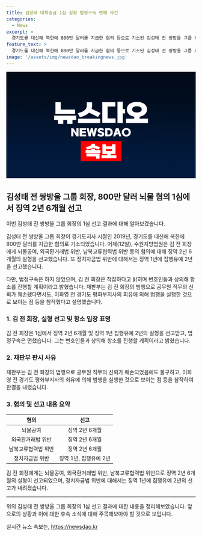 ```yaml
---
title: 김성태 대북송금 1심 실형 법정구속 면해 사건
categories:
  - News
excerpt: >
  경기도를 대신해 북한에 800만 달러를 지급한 혐의 등으로 기소된 김성태 전 쌍방울 그룹 회장이 1심에서 실형을 선고받았습니다. 수원지방법원은 김 회장에 대해 뇌물공여, 외국환거래법 위반, 남북교류협력법 위반 등의 혐의로 징역 2년 6개월의 실형과 정치자금법 위반으로는 징역 1년에 집행유예 2년을 선고했습니다. 그러나 증거 인멸이나 도주의 우려가 없어 법정구속은 하지 않았으며, 김 회장은 항소 의사를 밝혔습니다.
feature_text: >
  경기도를 대신해 북한에 800만 달러를 지급한 혐의 등으로 기소된 김성태 전 쌍방울 그룹 회장이 1심에서 실형을 선고받았습니다. 수원지방법원은 김 회장에 대해 뇌물공여, 외국환거래법 위반, 남북교류협력법 위반 등의 혐의로 징역 2년 6개월의 실형과 정치자금법 위반으로는 징역 1년에 집행유예 2년을 선고했습니다. 그러나 증거 인멸이나 도주의 우려가 없어 법정구속은 하지 않았으며, 김 회장은 항소 의사를 밝혔습니다.
image: '/assets/img/newsdao_breakingnews.jpg'
---
```


<p><img src="/assets/img/newsdao_breakingnews.jpg" alt="ontimetimes 속보" /></p>

<h2 data-ke-size="size26">김성태 전 쌍방울 그룹 회장, 800만 달러 뇌물 혐의 1심에서 징역 2년 6개월 선고</h2>

<p>이번 김성태 전 쌍방울 그룹 회장의 1심 선고 결과에 대해 알아보겠습니다.</p>

<p data-ke-size="size16">김성태 전 쌍방울 그룹 회장이 경기도지사 시절인 2019년, 경기도를 대신해 북한에 800만 달러를 지급한 혐의로 기소되었습니다. 어제(12일), 수원지방법원은 김 전 회장에게 뇌물공여, 외국환거래법 위반, 남북교류협력법 위반 등의 혐의에 대해 징역 2년 6개월의 실형을 선고했습니다. 또 정치자금법 위반에 대해서는 징역 1년에 집행유예 2년을 선고했습니다.</p>

<p data-ke-size="size16">다만, 법정구속은 하지 않았으며, 김 전 회장은 착잡하다고 밝히며 변호인들과 상의해 항소를 진행할 계획이라고 밝혔습니다. 재판부는 김 전 회장의 범행으로 공무원 직무의 신뢰가 훼손됐다면서도, 이화영 전 경기도 평화부지사의 회유에 의해 범행을 실행한 것으로 보이는 점 등을 참작했다고 설명했습니다.</p>

<h3 data-ke-size="size24">1. 김 전 회장, 실형 선고 및 항소 입장 표명</h3>

<p data-ke-size="size16">김 전 회장은 1심에서 징역 2년 6개월 및 징역 1년 집행유예 2년의 실형을 선고받고, 법정구속은 면했습니다. 그는 변호인들과 상의해 항소를 진행할 계획이라고 밝혔습니다.</p>

<h3 data-ke-size="size24">2. 재판부 판시 사유</h3>

<p data-ke-size="size16">재판부는 김 전 회장의 범행으로 공무원 직무의 신뢰가 훼손되었음에도 불구하고, 이화영 전 경기도 평화부지사의 회유에 의해 범행을 실행한 것으로 보이는 점 등을 참작하여 판결을 내렸습니다.</p>

<h3 data-ke-size="size24">3. 혐의 및 선고 내용 요약</h3>

<table>
<thead>
<tr>
<th style="text-align: center;">혐의</th>
<th style="text-align: center;">선고</th>
</tr>
</thead>
<tbody>
<tr>
<td style="text-align: center;">뇌물공여</td>
<td style="text-align: center;">징역 2년 6개월</td>
</tr>
<tr>
<td style="text-align: center;">외국환거래법 위반</td>
<td style="text-align: center;">징역 2년 6개월</td>
</tr>
<tr>
<td style="text-align: center;">남북교류협력법 위반</td>
<td style="text-align: center;">징역 2년 6개월</td>
</tr>
<tr>
<td style="text-align: center;">정치자금법 위반</td>
<td style="text-align: center;">징역 1년, 집행유예 2년</td>
</tr>
</tbody>
</table>

<p data-ke-size="size16">김 전 회장에게는 뇌물공여, 외국환거래법 위반, 남북교류협력법 위반으로 징역 2년 6개월의 실형이 선고되었으며, 정치자금법 위반에 대해서는 징역 1년에 집행유예 2년의 선고가 내려졌습니다.</p>

<hr>

<p data-ke-size="size16">위의 김성태 전 쌍방울 그룹 회장의 1심 선고 결과에 대한 내용을 정리해보았습니다. 앞으로의 상황과 이에 대한 후속 소식에 대해 주목해보아야 할 것으로 보입니다.</p>
실시간 뉴스 속보는, <a href="https://newsdao.kr" rel="dofollow">https://newsdao.kr</a>


